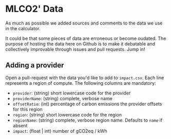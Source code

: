 # MLCO2' Data

As much as possible we added sources and comments to the data we use in the calculator.

It could be that some pieces of data are erroneous or become oudated. The purpose of hosting the data here on Github is to make it debatable and collectively improvable through issues and pull requests. Jump in!

## Adding a provider

Open a pull-request with the data you'd like to add to `impact.csv`. Each line represents a region of compute. The following columns are mandatory:

* `provider`: (string) short lowercase code for the provider
* `providerName`: (string) complete, verbose name
* `offsetRatio`: (int) percentage of carbon emissions the provider offsets for this region
* `region`: (string) short lowercase code for the region
* `regionName`: (string) complete, verbose region name. Defaults to `name` if absent
* `impact`: (float | int) number of gCO2eq / kWh